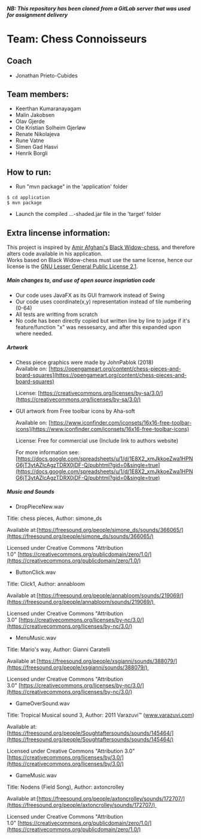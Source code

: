 #### *NB: This repository has been cloned from a GitLab server that was used for assignment delivery*

# Team: Chess Connoisseurs
## Coach
+ Jonathan Prieto-Cubides

Team members:
------
+ Keerthan Kumaranayagam
+ Malin Jakobsen
+ Olav Gjerde
+ Ole Kristian Solheim Gjerløw
+ Renate Nikolajeva
+ Rune Vatne
+ Simen Gad Hasvi
+ Henrik Borgli
 
How to run:
----

+ Run "mvn package" in the 'application' folder

```
$ cd application
$ mvn package
```

+ Launch the compiled ...-shaded.jar file in the 'target' folder

Extra lincense information:
---
This project is inspired by [Amir Afghani's](https://github.com/amir650) [Black Widow-chess](https://github.com/amir650/BlackWidow-Chess), and therefore alters code available in his application.   
Works based on Black Widow-chess must use the same license, hence our license is the [GNU Lesser General Public License 2.1](https://www.gnu.org/licenses/old-licenses/lgpl-2.1.html).  
##### Main changes to, and use of open source inspriation code

+ Our code uses JavaFX as its GUI framwork instead of Swing
+ Our code uses coordinate(x,y) representation instead of tile numbering (0-64)
+ All tests are writting from scratch
+ No code has been directly copied but written line by line to judge if it's  
  feature/function "x" was nessesarcy, and after this expanded upon where needed.  

##### Artwork
+ Chess piece graphics were made by JohnPablok (2018)   
  Available on: [https://opengameart.org/content/chess-pieces-and-board-squares](https://opengameart.org/content/chess-pieces-and-board-squares)  

  License: [https://creativecommons.org/licenses/by-sa/3.0/](https://creativecommons.org/licenses/by-sa/3.0/)
  
+ GUI artwork from Free toolbar icons by Aha-soft

  Available on: [https://www.iconfinder.com/iconsets/16x16-free-toolbar-icons](https://www.iconfinder.com/iconsets/16x16-free-toolbar-icons)
  
  License: Free for commercial use (Include link to authors website) 
  
  For more information see: [https://docs.google.com/spreadsheets/u/1/d/1E8X2_xmJkkoeZwa1HPNG6jT3ytAZlcAgzTDRX0jDF-Q/pubhtml?gid=0&single=true](https://docs.google.com/spreadsheets/u/1/d/1E8X2_xmJkkoeZwa1HPNG6jT3ytAZlcAgzTDRX0jDF-Q/pubhtml?gid=0&single=true)
  
##### Music and Sounds
+ DropPieceNew.wav

Title: chess pieces, Author: simone_ds 

Available at:[https://freesound.org/people/simone_ds/sounds/366065/](https://freesound.org/people/simone_ds/sounds/366065/)

Licensed under Creative Commons "Attribution 1.0" [https://creativecommons.org/publicdomain/zero/1.0/](https://creativecommons.org/publicdomain/zero/1.0/)

 
+ ButtonClick.wav

Title: Click1, Author: annabloom
 
Available at:[https://freesound.org/people/annabloom/sounds/219069/](https://freesound.org/people/annabloom/sounds/219069/) 

Licensed under Creative Commons "Attribution 3.0" [https://creativecommons.org/licenses/by-nc/3.0/](https://creativecommons.org/licenses/by-nc/3.0/)


+ MenuMusic.wav

Title: Mario's way, Author: Gianni Caratelli 

Available at:[https://freesound.org/people/xsgianni/sounds/388079/](https://freesound.org/people/xsgianni/sounds/388079/) 

Licensed under Creative Commons "Attribution 3.0" [https://creativecommons.org/licenses/by-nc/3.0/](https://creativecommons.org/licenses/by-nc/3.0/)


+ GameOverSound.wav

Title: Tropical Musical sound 3, Author: 2011 Varazuvi™ (www.varazuvi.com)
 
Available at:[https://freesound.org/people/Soughtaftersounds/sounds/145464/](https://freesound.org/people/Soughtaftersounds/sounds/145464/)

Licensed under Creative Commons "Attribution 3.0" [https://creativecommons.org/licenses/by/3.0/](https://creativecommons.org/licenses/by/3.0/)


+ GameMusic.wav

Title: Nodens (Field Song), Author: axtoncrolley 

Available at:[https://freesound.org/people/axtoncrolley/sounds/172707/](https://freesound.org/people/axtoncrolley/sounds/172707/) 

Licensed under Creative Commons "Attribution 1.0" [https://creativecommons.org/publicdomain/zero/1.0/](https://creativecommons.org/publicdomain/zero/1.0/)
